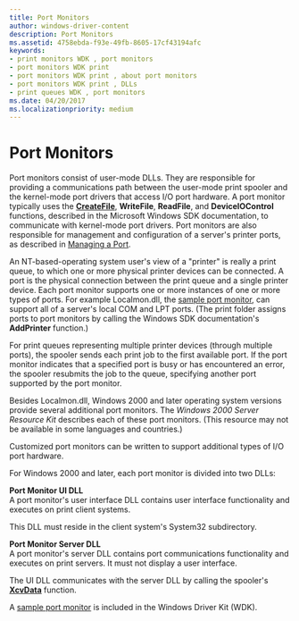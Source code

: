 ```yaml
---
title: Port Monitors
author: windows-driver-content
description: Port Monitors
ms.assetid: 4758ebda-f93e-49fb-8605-17cf43194afc
keywords:
- print monitors WDK , port monitors
- port monitors WDK print
- port monitors WDK print , about port monitors
- port monitors WDK print , DLLs
- print queues WDK , port monitors
ms.date: 04/20/2017
ms.localizationpriority: medium
---
```


# Port Monitors





Port monitors consist of user-mode DLLs. They are responsible for providing a communications path between the user-mode print spooler and the kernel-mode port drivers that access I/O port hardware. A port monitor typically uses the [**CreateFile**](https://msdn.microsoft.com/library/windows/desktop/aa363858), **WriteFile**, **ReadFile**, and **DeviceIOControl** functions, described in the Microsoft Windows SDK documentation, to communicate with kernel-mode port drivers. Port monitors are also responsible for management and configuration of a server's printer ports, as described in [Managing a Port](managing-a-port.md).

An NT-based-operating system user's view of a "printer" is really a print queue, to which one or more physical printer devices can be connected. A port is the physical connection between the print queue and a single printer device. Each port monitor supports one or more instances of one or more types of ports. For example Localmon.dll, the [sample port monitor](sample-port-monitor.md), can support all of a server's local COM and LPT ports. (The print folder assigns ports to port monitors by calling the Windows SDK documentation's **AddPrinter** function.)

For print queues representing multiple printer devices (through multiple ports), the spooler sends each print job to the first available port. If the port monitor indicates that a specified port is busy or has encountered an error, the spooler resubmits the job to the queue, specifying another port supported by the port monitor.

Besides Localmon.dll, Windows 2000 and later operating system versions provide several additional port monitors. The *Windows 2000 Server Resource Kit* describes each of these port monitors. (This resource may not be available in some languages and countries.)

Customized port monitors can be written to support additional types of I/O port hardware.

For Windows 2000 and later, each port monitor is divided into two DLLs:

<a href="" id="port-monitor-ui-dll-"></a>**Port Monitor UI DLL**   
A port monitor's user interface DLL contains user interface functionality and executes on print client systems.

This DLL must reside in the client system's System32 subdirectory.

<a href="" id="port-monitor-server-dll-"></a>**Port Monitor Server DLL**   
A port monitor's server DLL contains port communications functionality and executes on print servers. It must not display a user interface.

The UI DLL communicates with the server DLL by calling the spooler's [**XcvData**](https://msdn.microsoft.com/library/windows/hardware/ff564255) function.

A [sample port monitor](sample-port-monitor.md) is included in the Windows Driver Kit (WDK).

 

 




